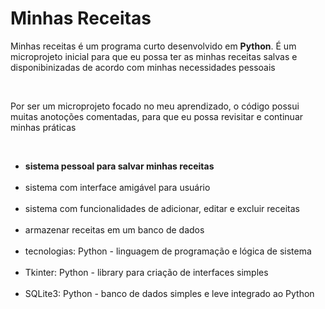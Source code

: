 <h1>Minhas Receitas</h1>
<p>Minhas receitas é um programa curto desenvolvido em <strong>Python</strong>. É um microprojeto inicial para que eu possa ter as minhas receitas salvas e disponibinizadas de acordo com minhas necessidades pessoais</p>
</br>
<p>Por ser um microprojeto focado no meu aprendizado, o código possui muitas anotoções comentadas, para que eu possa revisitar e continuar minhas práticas</p>
</br>
<p>
<ul>
  <li><strong>sistema pessoal para salvar minhas receitas</strong></li> </br>
  <li>sistema com interface amigável para usuário</li></br>
  <li>sistema com funcionalidades de adicionar, editar e excluir receitas</li></br>
  <li>armazenar receitas em um banco de dados</li></br>
  <li>tecnologias: Python - linguagem de programação e lógica de sistema</li></br>
  <li>Tkinter: Python - library para criação de interfaces simples</li></br>
  <li>SQLite3: Python - banco de dados simples e leve integrado ao Python</li></br>
</ul>
</p>
